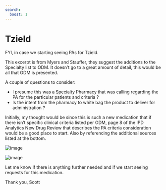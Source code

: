 ```yaml
---
search:
  boost: 1
---
```


# Tzield

FYI, in case we starting seeing PAs for Tzield.
 
This excerpt is from Myers and Stauffer, they suggest the additions to the Specialty list to ODM.  It doesn’t go to a great amount of detail, this would be all that ODM is presented.

A couple of questions to consider:

- I presume this was a Specialty Pharmacy that was calling regarding the PA for the particular patients and criteria ?
- Is the intent from the pharmacy to white bag the product to deliver for administration ? 

Initially, my thought would be since this is such a new medication that if there isn’t specific clinical criteria listed per ODM, page 8 of the IPD Analytics New Drug Review that describes the PA criteria consideration would be a good place to start. Also by referencing the additional sources listed at the bottom.

![image](https://user-images.githubusercontent.com/122046056/227435910-407d78a3-8b3b-4586-bd6b-89b0f97d6cb7.png)

![image](https://user-images.githubusercontent.com/122046056/227435921-b17819bc-b2c0-4647-8db8-47fd282af854.png)

Let me know if there is anything further needed and if we start seeing requests for this medication.
 
Thank you, Scott

